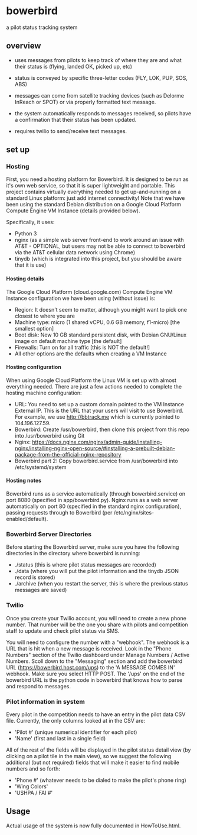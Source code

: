 # bowerbird
a pilot status tracking system

## overview
- uses messages from pilots to keep track of where they are and what their status is (flying, landed OK, picked up, etc)

- status is conveyed by specific three-letter codes (FLY, LOK, PUP, SOS, ABS)

- messages can come from satellite tracking devices (such as Delorme InReach or SPOT) or via properly formatted text message.

- the system automatically responds to messages received, so pilots have a confirmation that their status has been updated.

- requires twilio to send/receive text messages.

## set up

### Hosting 
First, you need a hosting platform for Bowerbird. It is designed to be run as it's own web service, so that it is super lightweight and portable. This project contains virtually everything needed to get up-and-running on a standard Linux platform: just add internet connectivity! Note that we have been using the standard Debian distribution on a Google Cloud Platform Compute Engine VM Instance (details provided below).

Specifically, it uses:
- Python 3
- nginx (as a simple web server front-end to work around an issue with AT&T - OPTIONAL, but users may not be able to connect to bowerbird via the AT&T cellular data network using Chrome)
- tinydb (which is integrated into this project, but you should be aware that it is use)

#### Hosting details
The Google Cloud Platform (cloud.google.com) Compute Engine VM Instance configuration we have been using (without issue) is:
- Region: It doesn't seem to matter, although you might want to pick one closest to where you are
- Machine type: micro (1 shared vCPU, 0.6 GB memory, f1-micro) [the smallest option]
- Boot disk: New 10 GB standard persistent disk, with Debian GNU/Linux image on default machine type [the default]
- Firewalls: Turn on for all traffic [this is NOT the default!]
- All other options are the defaults when creating a VM Instance

#### Hosting configuration
When using Google Cloud Platform the Linux VM is set up with almost everything needed. There are just a few actions needed to complete the hosting machine configuration:

- URL: You need to set up a custom domain pointed to the VM Instance External IP. This is the URL that your users will visit to use Bowerbird. For example, we use http://bbtrack.me which is currently pointed to 104.196.127.59.
- Bowerbird: Create /usr/bowerbird, then clone this project from this repo into /usr/bowerbird using Git
- Nginx: https://docs.nginx.com/nginx/admin-guide/installing-nginx/installing-nginx-open-source/#installing-a-prebuilt-debian-package-from-the-official-nginx-repository
- Bowerbird part 2: Copy bowerbird.service from /usr/bowerbird into /etc/systemd/system

#### Hosting notes
Bowerbird runs as a service automatically (through bowerbird.service) on port 8080 (specified in app/bowerbird.py). Nginx runs as a web server automatically on port 80 (specified in the standard nginx configuration), passing requests through to Bowerbird (per /etc/nginx/sites-enabled/default).

### Bowerbird Server Directories
Before starting the Bowerbird server, make sure you have the following directories in the directory where bowerbird is running:
- ./status (this is where pilot status messages are recorded)
- ./data (where you will put the pilot information and the tinydb JSON record is stored)
- ./archive (when you restart the server, this is where the previous status messages are saved)

### Twilio
Once you create your Twilio account, you will need to create a new
phone number. That number will be the one you share with pilots and competition
staff to update and check pilot status via SMS.

You will need to configure the number with a "webhook". The webhook is a URL
that is hit when a new message is received. Look in the "Phone Numbers" section
of the Twilio dashboard under Manage Numbers / Active Numbers. Scoll down to the
"Messaging" section and add the bowerbird URL (https://bowerbird.host.com/ups) to the
'A MESSAGE COMES IN' webhook. Make sure you select HTTP POST. The '/ups' on the
end of the bowerbird URL is the python code in bowerbird that knows how to parse
and respond to messages.

### Pilot information in system
Every pilot in the competition needs to have an entry in the pilot data CSV file. Currently, the only columns looked at in the CSV are:
- 'Pilot #' (unique numerical identifier for each pilot)
- 'Name' (first and last in a single field)

All of the rest of the fields will be displayed in the pilot status detail view (by clicking on a pilot tile in the main view), so we suggest the following additional (but not required) fields that will make it easier to find mobile numbers and so forth:
- 'Phone #' (whatever needs to be dialed to make the pilot's phone ring)
- 'Wing Colors'
- 'USHPA / FAI #'

## Usage
Actual usage of the system is now fully documented in HowToUse.html.
